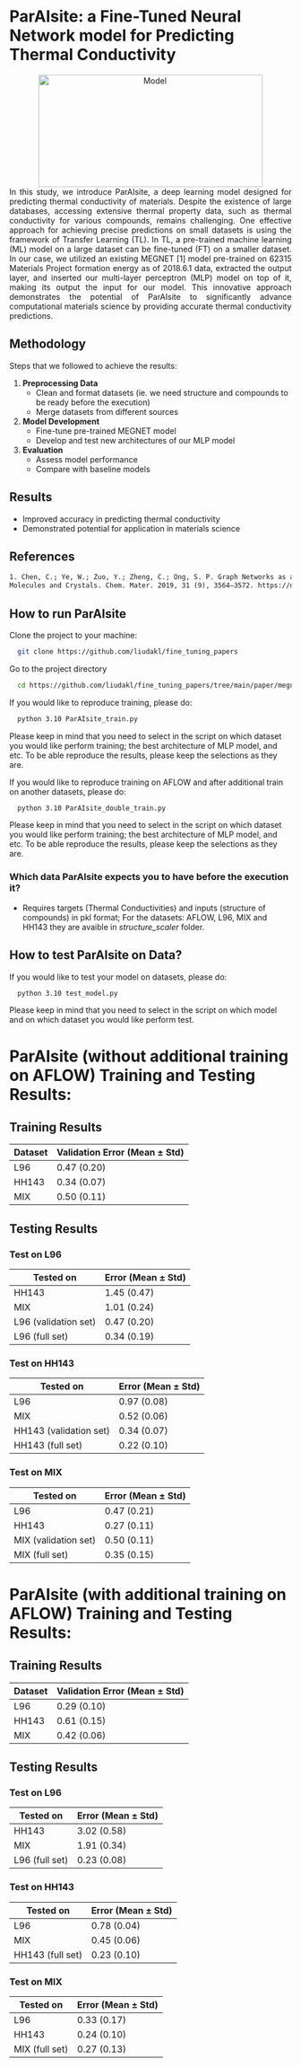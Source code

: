 # ParAIsite: a Fine-Tuned Neural Network model for Predicting Thermal Conductivity


<div align="center">
<img src="https://github.com/liudakl/fine_tuning_papers/blob/main/paper/ParAIsite.png?raw=true" alt="Model" width="400" height="200">
</div>

<div style="text-align: justify;">
In this study, we introduce ParAIsite, a deep learning model designed for predicting thermal conductivity of materials. Despite the existence of large databases, accessing extensive thermal property data, such as thermal conductivity for various compounds, remains challenging. One effective approach for achieving precise predictions on small datasets is using the framework of Transfer Learning (TL). In TL, a pre-trained machine learning (ML) model on a large dataset can be fine-tuned (FT) on a smaller dataset. In our case, we utilized an existing MEGNET [1] model pre-trained on 62315 Materials Project formation energy as of 2018.6.1 data, extracted the output layer, and inserted our multi-layer perceptron (MLP) model on top of it, making its output the input for our model. This innovative approach demonstrates the potential of ParAIsite to significantly advance computational materials science by providing accurate thermal conductivity predictions.
</div>

## Methodology

Steps that we followed to achieve the results:

1. **Preprocessing Data**
   - Clean and format datasets (ie. we need structure and compounds to be ready before the execution)
   - Merge datasets from different sources
2. **Model Development**
   - Fine-tune pre-trained MEGNET model
   - Develop and test new architectures of our MLP model
3. **Evaluation**
   - Assess model performance
   - Compare with baseline models

## Results

- Improved accuracy in predicting thermal conductivity
- Demonstrated potential for application in materials science

## References

```txt
1. Chen, C.; Ye, W.; Zuo, Y.; Zheng, C.; Ong, S. P. Graph Networks as a Universal Machine Learning Framework for
Molecules and Crystals. Chem. Mater. 2019, 31 (9), 3564–3572. https://doi.org/10.1021/acs.chemmater.9b01294.
```

## How to run ParAIsite

Clone the project to your machine:

```bash
  git clone https://github.com/liudakl/fine_tuning_papers
```

Go to the project directory

```bash
  cd https://github.com/liudakl/fine_tuning_papers/tree/main/paper/megnet_p31/pytorch/matgl-main/src
```

If you would like to reproduce training, please do:

```bash
  python 3.10 ParAIsite_train.py
```
Please keep in mind that you need to select in the script on which dataset you would like perform training; the best architecture of MLP model, and etc. To be able reproduce the results, please keep the selections as they are.

If you would like to reproduce training on AFLOW and after additional train on another datasets, please do:

```bash
  python 3.10 ParAIsite_double_train.py
```
Please keep in mind that you need to select in the script on which dataset you would like perform training; the best architecture of MLP model, and etc. To be able reproduce the results, please keep the selections as they are.


### Which data ParAIsite expects you to have before the execution it?

- Requires targets (Thermal Conductivities) and inputs (structure of compounds) in pkl format; For the datasets: AFLOW, L96, MIX and HH143 they are avaible in *structure_scaler* folder.

## How to test ParAIsite on Data?

If you would like to test your model on datasets, please do:

```bash
  python 3.10 test_model.py
```
Please keep in mind that you need to select in the script on which model and on which dataset you would like perform test.


# ParAIsite (without additional training on AFLOW) Training and Testing Results:

## Training Results
| Dataset | Validation Error (Mean ± Std) |
|---------|-------------------------------|
| L96     | 0.47 (0.20)                   |
| HH143   | 0.34 (0.07)                   |
| MIX     | 0.50 (0.11)                   |

## Testing Results

### Test on L96
| Tested on | Error (Mean ± Std)                |
|-----------|-----------------------------------|
| HH143     | 1.45 (0.47)                       |
| MIX       | 1.01 (0.24)                       |
| L96 (validation set) | 0.47 (0.20)            |
| L96 (full set)       | 0.34 (0.19)            |

### Test  on HH143
| Tested on | Error (Mean ± Std)                |
|-----------|-----------------------------------|
| L96       | 0.97 (0.08)                       |
| MIX       | 0.52 (0.06)                       |
| HH143 (validation set) | 0.34 (0.07)          |
| HH143 (full set)       | 0.22 (0.10)          |

### Test  on MIX
| Tested on | Error (Mean ± Std)                |
|-----------|-----------------------------------|
| L96       | 0.47 (0.21)                       |
| HH143     | 0.27 (0.11)                       |
| MIX (validation set) | 0.50 (0.11)            |
| MIX (full set)       | 0.35 (0.15)            |


# ParAIsite (with additional training on AFLOW) Training and Testing Results:

## Training Results
| Dataset | Validation Error (Mean ± Std) |
|---------|-------------------------------|
| L96     |   0.29 (0.10)                |
| HH143   |   0.61 (0.15)                 |
| MIX     |   0.42 (0.06)                 |

## Testing Results

### Test  on L96
| Tested on | Error (Mean ± Std)                |
|-----------|-----------------------------------|
| HH143     | 3.02 (0.58)                  |
| MIX       |   1.91 (0.34)                     |
| L96 (full set)  |      0.23 (0.08)               |

### Test  on HH143
| Tested on | Error (Mean ± Std)                |
|-----------|-----------------------------------|
| L96       |      0.78 (0.04)                 |
| MIX       |         0.45 (0.06)              |
| HH143 (full set)    |   0.23 (0.10)          |

### Test  on MIX
| Tested on | Error (Mean ± Std)                |
|-----------|-----------------------------------|
| L96       |          0.33 (0.17)             |
| HH143     |           0.24 (0.10)             |
| MIX (full set)  |     0.27 (0.13)             |
